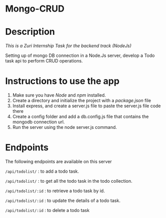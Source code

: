 # Mongo-CRUD

# Description

*This is a Zuri Internship Task for the backend track (NodeJs)*

Setting up of mongo DB connection in a Node.Js server, develop a Todo task api to perform CRUD operations.


# Instructions to use the app

1. Make sure you have *Node* and *npm* installed.
2. Create a directory and initialize the project with a *package.json* file
3. Install express, and create a server.js file to paste the server.js file code there
4. Create a config folder and add a db.config.js file that contains the mongodb connection url.
5. Run the server using the node server.js command.

# Endpoints
The following endpoints are available on this server 

 `/api/todolist/` : to add a todo task.

 `/api/todolist/` : to get all the todo task in the todo collection.

 `/api/todolist/:id` : to retrieve a todo task by id.

 `/api/todolist/:id` : to update the details of a todo task.

 `/api/todolist/:id` : to delete a todo task
